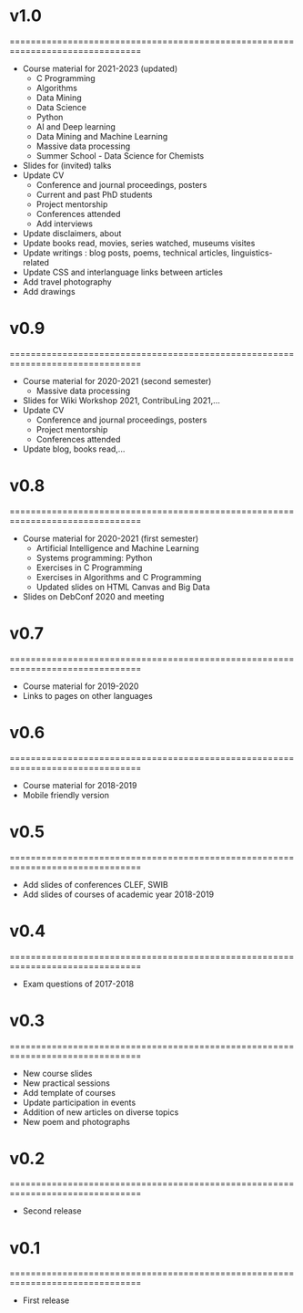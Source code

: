 # v1.0
===============================================================================

* Course material for 2021-2023 (updated)
  * C Programming
  * Algorithms
  * Data Mining
  * Data Science
  * Python
  * AI and Deep learning
  * Data Mining and Machine Learning
  * Massive data processing
  * Summer School - Data Science for Chemists
* Slides for (invited) talks
* Update CV
  * Conference and journal proceedings, posters
  * Current and past PhD students
  * Project mentorship
  * Conferences attended
  * Add interviews
* Update disclaimers, about 
* Update books read, movies, series watched, museums visites
* Update writings : blog posts, poems, technical articles, linguistics-related
* Update CSS and interlanguage links between articles
* Add travel photography
* Add drawings


# v0.9
===============================================================================

* Course material for 2020-2021 (second semester)
  * Massive data processing
* Slides for Wiki Workshop 2021, ContribuLing 2021,...
* Update CV
  * Conference and journal proceedings, posters
  * Project mentorship
  * Conferences attended
* Update blog, books read,...

# v0.8
===============================================================================

* Course material for 2020-2021 (first semester)
  * Artificial Intelligence and Machine Learning
  * Systems programming: Python
  * Exercises in C Programming
  * Exercises in Algorithms and C Programming 
  * Updated slides on HTML Canvas and Big Data
* Slides on DebConf 2020 and meeting

# v0.7
===============================================================================

* Course material for 2019-2020
* Links to pages on other languages

# v0.6
===============================================================================

* Course material for 2018-2019
* Mobile friendly version


# v0.5
===============================================================================

* Add slides of conferences CLEF, SWIB
* Add slides of courses of academic year 2018-2019


# v0.4
===============================================================================

* Exam questions of 2017-2018

# v0.3
===============================================================================

* New course slides
* New practical sessions
* Add template of courses 
* Update participation in events
* Addition of new articles on diverse topics
* New poem and photographs

# v0.2
===============================================================================

* Second release

# v0.1
===============================================================================

* First release

